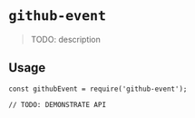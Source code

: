 # `github-event`

> TODO: description

## Usage

```
const githubEvent = require('github-event');

// TODO: DEMONSTRATE API
```
